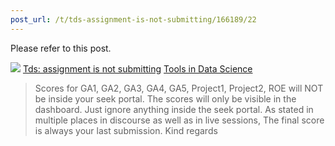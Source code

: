 ```yaml
---
post_url: /t/tds-assignment-is-not-submitting/166189/22
---
```

Please refer to this post.

![](https://dub1.discourse-cdn.com/flex013/user_avatar/discourse.onlinedegree.iitm.ac.in/carlton/48/56317_2.png)
[Tds: assignment is not submitting](https://discourse.onlinedegree.iitm.ac.in/t/tds-assignment-is-not-submitting/166189/20) [Tools in Data Science](/c/courses/tds-kb/34)

> Scores for GA1, GA2, GA3, GA4, GA5, Project1, Project2, ROE will NOT be inside your seek portal.
> The scores will only be visible in the dashboard. Just ignore anything inside the seek portal.
> As stated in multiple places in discourse as well as in live sessions, The final score is always your last submission.
> Kind regards